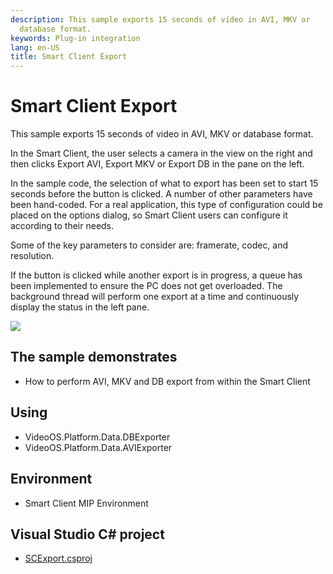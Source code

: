 ```yaml
---
description: This sample exports 15 seconds of video in AVI, MKV or
  database format.
keywords: Plug-in integration
lang: en-US
title: Smart Client Export
---
```


# Smart Client Export

This sample exports 15 seconds of video in AVI, MKV or database format.

In the Smart Client, the user selects a camera in the view on the right
and then clicks Export AVI, Export MKV or Export DB in the pane on the
left.

In the sample code, the selection of what to export has been set to
start 15 seconds before the button is clicked. A number of other
parameters have been hand-coded. For a real application, this type of
configuration could be placed on the options dialog, so Smart Client
users can configure it according to their needs.

Some of the key parameters to consider are: framerate, codec, and
resolution.

If the button is clicked while another export is in progress, a queue
has been implemented to ensure the PC does not get overloaded. The
background thread will perform one export at a time and continuously
display the status in the left pane.

![](SCExport.png)

## The sample demonstrates

- How to perform AVI, MKV and DB export from within the Smart Client

## Using

- VideoOS.Platform.Data.DBExporter
- VideoOS.Platform.Data.AVIExporter

## Environment

- Smart Client MIP Environment

## Visual Studio C\# project

- [SCExport.csproj](javascript:clone('https://github.com/milestonesys/mipsdk-samples-plugin','src/PluginSamples.sln');)
